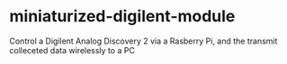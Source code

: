 # miniaturized-digilent-module
Control a Digilent Analog Discovery 2 via a Rasberry Pi, and the transmit colleceted data wirelessly to a PC
